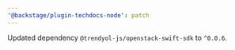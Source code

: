 ```yaml
---
'@backstage/plugin-techdocs-node': patch
---
```


Updated dependency `@trendyol-js/openstack-swift-sdk` to `^0.0.6`.
